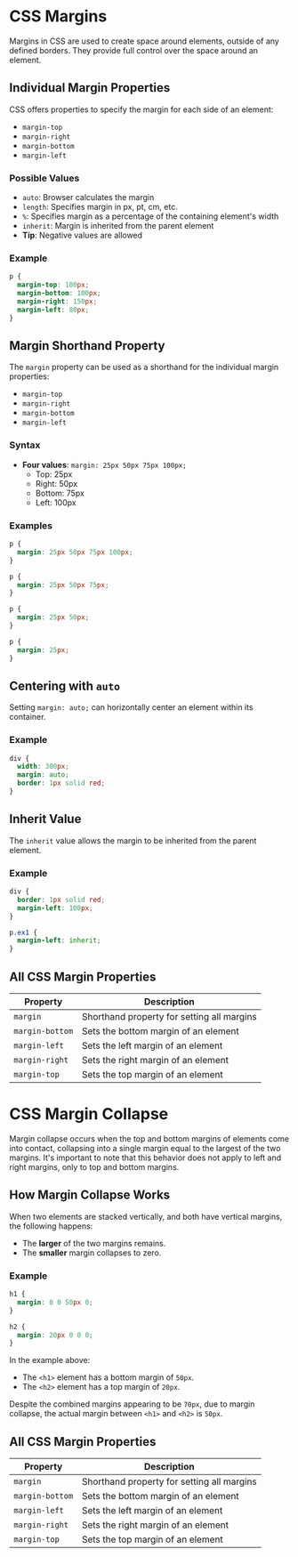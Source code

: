 # CSS Margins
Margins in CSS are used to create space around elements, outside of any defined borders. They provide full control over the space around an element.
## Individual Margin Properties
CSS offers properties to specify the margin for each side of an element:
- `margin-top`
- `margin-right`
- `margin-bottom`
- `margin-left`
### Possible Values
- `auto`: Browser calculates the margin
- `length`: Specifies margin in px, pt, cm, etc.
- `%`: Specifies margin as a percentage of the containing element's width
- `inherit`: Margin is inherited from the parent element
- **Tip**: Negative values are allowed

### Example

```css
p {
  margin-top: 100px;
  margin-bottom: 100px;
  margin-right: 150px;
  margin-left: 80px;
}
```

## Margin Shorthand Property

The `margin` property can be used as a shorthand for the individual margin properties:

- `margin-top`
- `margin-right`
- `margin-bottom`
- `margin-left`

### Syntax

- **Four values**: `margin: 25px 50px 75px 100px;`
  - Top: 25px
  - Right: 50px
  - Bottom: 75px
  - Left: 100px

### Examples

```css
p {
  margin: 25px 50px 75px 100px;
}
```

```css
p {
  margin: 25px 50px 75px;
}
```

```css
p {
  margin: 25px 50px;
}
```

```css
p {
  margin: 25px;
}
```

## Centering with `auto`

Setting `margin: auto;` can horizontally center an element within its container.

### Example

```css
div {
  width: 300px;
  margin: auto;
  border: 1px solid red;
}
```

## Inherit Value

The `inherit` value allows the margin to be inherited from the parent element.

### Example

```css
div {
  border: 1px solid red;
  margin-left: 100px;
}

p.ex1 {
  margin-left: inherit;
}
```

## All CSS Margin Properties

| Property         | Description                                      |
|------------------|--------------------------------------------------|
| `margin`         | Shorthand property for setting all margins       |
| `margin-bottom`  | Sets the bottom margin of an element             |
| `margin-left`    | Sets the left margin of an element               |
| `margin-right`   | Sets the right margin of an element              |
| `margin-top`     | Sets the top margin of an element                |


# CSS Margin Collapse

Margin collapse occurs when the top and bottom margins of elements come into contact, collapsing into a single margin equal to the largest of the two margins. It's important to note that this behavior does not apply to left and right margins, only to top and bottom margins.

## How Margin Collapse Works

When two elements are stacked vertically, and both have vertical margins, the following happens:

- The **larger** of the two margins remains.
- The **smaller** margin collapses to zero.

### Example

```css
h1 {
  margin: 0 0 50px 0;
}

h2 {
  margin: 20px 0 0 0;
}
```

In the example above:

- The `<h1>` element has a bottom margin of `50px`.
- The `<h2>` element has a top margin of `20px`.

Despite the combined margins appearing to be `70px`, due to margin collapse, the actual margin between `<h1>` and `<h2>` is `50px`.

## All CSS Margin Properties

| Property         | Description                                      |
|------------------|--------------------------------------------------|
| `margin`         | Shorthand property for setting all margins       |
| `margin-bottom`  | Sets the bottom margin of an element             |
| `margin-left`    | Sets the left margin of an element               |
| `margin-right`   | Sets the right margin of an element              |
| `margin-top`     | Sets the top margin of an element                |

